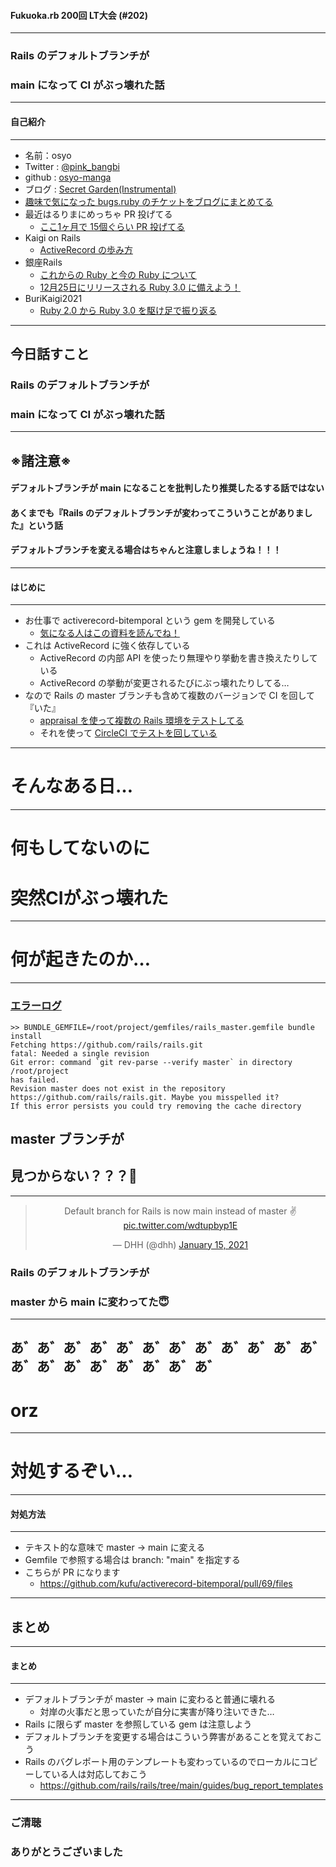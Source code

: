 #### Fukuoka.rb 200回 LT大会 (#202)


- - -

### Rails のデフォルトブランチが
###  main になって CI がぶっ壊れた話

---

#### 自己紹介
- - -

* 名前：osyo
* Twitter : [@pink_bangbi](https://twitter.com/pink_bangbi)
* github  : [osyo-manga](https://github.com/osyo-manga)
* ブログ  : [Secret Garden(Instrumental)](http://secret-garden.hatenablog.com)
* [趣味で気になった bugs.ruby のチケットをブログにまとめてる](https://secret-garden.hatenablog.com/archive/category/bugs.ruby)               <!-- .element: class="fragment" -->
* 最近はるりまにめっちゃ PR 投げてる                   <!-- .element: class="fragment" -->
    * [ここ1ヶ月で 15個ぐらい PR 投げてる](https://github.com/rurema/doctree/pulls?q=is%3Apr+author%3Aosyo-manga)
* Kaigi on Rails                 <!-- .element: class="fragment" -->
    * [ActiveRecord の歩み方](https://speakerdeck.com/osyo/activerecord-falsebu-mifang)
* 銀座Rails                   <!-- .element: class="fragment" -->
    * [これからの Ruby と今の Ruby について](https://speakerdeck.com/osyo/korekarafalse-ruby-tojin-false-ruby-nituite)
    * [12月25日にリリースされる Ruby 3.0 に備えよう！](https://speakerdeck.com/osyo/12yue-25ri-niririsusareru-ruby-3-dot-0-nibei-eyou)
* BuriKaigi2021                 <!-- .element: class="fragment" -->
    * [Ruby 2.0 から Ruby 3.0 を駆け足で振り返る](https://speakerdeck.com/osyo/ruby-2-dot-0-kara-ruby-3-dot-0-woqu-kezu-dezhen-rifan-ru)

---

## 今日話すこと
<div class="fragment">
<h3>Rails のデフォルトブランチが</h>
<h3>main になって CI がぶっ壊れた話</h>
</div>

---

## ※諸注意※
#### デフォルトブランチが main になることを批判したり推奨したるする話ではない            <!-- .element: class="fragment" -->
#### あくまでも『Rails のデフォルトブランチが変わってこういうことがありました』という話            <!-- .element: class="fragment" -->
#### デフォルトブランチを変える場合はちゃんと注意しましょうね！！！            <!-- .element: class="fragment" -->


---


#### はじめに
- - -

* お仕事で activerecord-bitemporal という gem を開発している                    <!-- .element: class="fragment" -->
    * [気になる人はこの資料を読んでね！](https://speakerdeck.com/f440/implementing-command-history-and-temporal-access)
* これは ActiveRecord に強く依存している                    <!-- .element: class="fragment" -->
    * ActiveRecord の内部 API を使ったり無理やり挙動を書き換えたりしている
    * ActiveRecord の挙動が変更されるたびにぶっ壊れたりしてる…
* なので Rails の master ブランチも含めて複数のバージョンで CI を回して『いた』        <!-- .element: class="fragment" -->
    * [appraisal を使って複数の Rails 環境をテストしてる](https://github.com/kufu/activerecord-bitemporal/blob/8a409076917ff9a1c84ee6e2b27ce0107864bf4e/Appraisals)
    * それを使って [CircleCI でテストを回している](https://github.com/kufu/activerecord-bitemporal/blob/8a409076917ff9a1c84ee6e2b27ce0107864bf4e/.circleci/config.yml)

---

# そんなある日…

---

# 何もしてないのに
# 突然CIがぶっ壊れた

---

# 何が起きたのか…

---

### [エラーログ](https://app.circleci.com/pipelines/github/kufu/activerecord-bitemporal/532/workflows/a20498cc-6afb-4b27-bdc3-0fce87fb52dc/jobs/3264)

```
>> BUNDLE_GEMFILE=/root/project/gemfiles/rails_master.gemfile bundle install
Fetching https://github.com/rails/rails.git
fatal: Needed a single revision
Git error: command `git rev-parse --verify master` in directory /root/project
has failed.
Revision master does not exist in the repository
https://github.com/rails/rails.git. Maybe you misspelled it?
If this error persists you could try removing the cache directory
```

<div class="fragment">
<h2>master ブランチが</h>
<h2>見つからない？？？🤔</h>
</div>

---

<blockquote class="twitter-tweet" align="center"><p lang="en" dir="ltr">Default branch for Rails is now main instead of master ✌️ <a href="https://t.co/wdtupbyp1E">pic.twitter.com/wdtupbyp1E</a></p>&mdash; DHH (@dhh) <a href="https://twitter.com/dhh/status/1350091751789375490?ref_src=twsrc%5Etfw">January 15, 2021</a></blockquote>

<div class="fragment">
<h3>Rails のデフォルトブランチが</h>
<h3>master から main に変わってた😇</h>
</div>

---

## あ゛あ゛あ゛あ゛あ゛あ゛あ゛あ゛あ゛あ゛あ゛あ゛あ゛あ゛あ゛あ゛あ゛あ゛あ゛あ゛
# orz

---

# 対処するぞい…

---

#### 対処方法
- - -

* テキスト的な意味で master -> main に変える            <!-- .element: class="fragment" -->
* Gemfile で参照する場合は branch: "main" を指定する            <!-- .element: class="fragment" -->
* こちらが PR になります            <!-- .element: class="fragment" -->
    * https://github.com/kufu/activerecord-bitemporal/pull/69/files

---

## まとめ

---

#### まとめ
- - -

* デフォルトブランチが master -> main に変わると普通に壊れる       <!-- .element: class="fragment" -->
    * 対岸の火事だと思っていたが自分に実害が降り注いできた…
* Rails に限らず master を参照している gem は注意しよう       <!-- .element: class="fragment" -->
* デフォルトブランチを変更する場合はこういう弊害があることを覚えておこう       <!-- .element: class="fragment" -->
* Rails のバグレポート用のテンプレートも変わっているのでローカルにコピーしている人は対応しておこう       <!-- .element: class="fragment" -->
    * https://github.com/rails/rails/tree/main/guides/bug_report_templates


---


### ご清聴
### ありがとうございました

